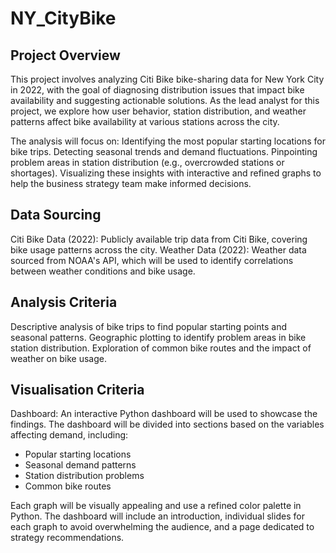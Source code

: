 # NY_CityBike

## Project Overview

This project involves analyzing Citi Bike bike-sharing data for New York City in 2022, with the goal of diagnosing distribution issues that impact bike availability and suggesting actionable solutions. As the lead analyst for this project, we explore how user behavior, station distribution, and weather patterns affect bike availability at various stations across the city.

The analysis will focus on:
Identifying the most popular starting locations for bike trips.
Detecting seasonal trends and demand fluctuations.
Pinpointing problem areas in station distribution (e.g., overcrowded stations or shortages).
Visualizing these insights with interactive and refined graphs to help the business strategy team make informed decisions.

## Data Sourcing
Citi Bike Data (2022): Publicly available trip data from Citi Bike, covering bike usage patterns across the city.
Weather Data (2022): Weather data sourced from NOAA's API, which will be used to identify correlations between weather conditions and bike usage.

## Analysis Criteria
Descriptive analysis of bike trips to find popular starting points and seasonal patterns.
Geographic plotting to identify problem areas in bike station distribution.
Exploration of common bike routes and the impact of weather on bike usage.

## Visualisation Criteria
Dashboard: An interactive Python dashboard will be used to showcase the findings. The dashboard will be divided into sections based on the variables affecting demand, including:
<ul><li>Popular starting locations</li>
<li>Seasonal demand patterns</li>
<li>Station distribution problems</li>
<li> Common bike routes</li></ul>

Each graph will be visually appealing and use a refined color palette in Python.
The dashboard will include an introduction, individual slides for each graph to avoid overwhelming the audience, and a page dedicated to strategy recommendations.

